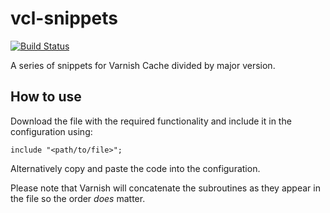 vcl-snippets
============

[![Build Status](https://travis-ci.org/fgsch/vcl-snippets.svg?branch=master)](https://travis-ci.org/fgsch/vcl-snippets)

A series of snippets for Varnish Cache divided by major version.

How to use
----------

Download the file with the required functionality and include it in the configuration using:

```
include "<path/to/file>";
```

Alternatively copy and paste the code into the configuration.

Please note that Varnish will concatenate the subroutines as they appear in the file so the order *does* matter.
